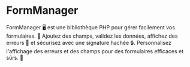 # FormManager
FormManager 🖥️ est une bibliothèque PHP pour gérer facilement vos formulaires. 🎯 Ajoutez des champs, validez les données, affichez des erreurs 🚨 et sécurisez avec une signature hachée 🔒. Personnalisez l'affichage des erreurs et des champs pour des formulaires efficaces et sûrs. 📝
